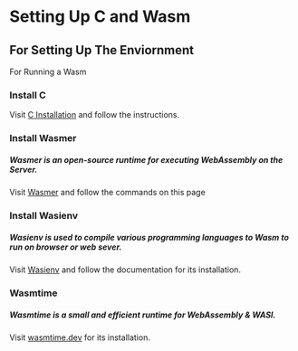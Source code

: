 # Setting Up C and Wasm

## For Setting Up The Enviornment

For Running a Wasm 

### Install C

Visit [C Installation](https://docs.microsoft.com/en-us/cpp/build/vscpp-step-0-installation?view=msvc-170) and follow the instructions.

### Install Wasmer
##### Wasmer is an open-source runtime for executing WebAssembly on the Server.

Visit [Wasmer](https://docs.wasmer.io/integrations/c/setup) and follow the commands on this page

### Install Wasienv
##### Wasienv is used to compile various programming languages to Wasm to run on browser or web sever.

Visit [Wasienv](https://github.com/wasienv/wasienv) and follow the documentation for its installation.

### Wasmtime
##### Wasmtime is a small and efficient runtime for WebAssembly & WASI.
Visit [wasmtime.dev](https://wasmtime.dev/) for its installation.

